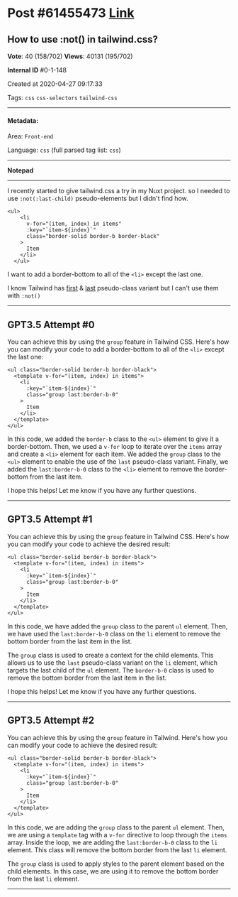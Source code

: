 
# Post \#61455473 [Link](https://stackoverflow.com/questions/61455473/)

## How to use :not() in tailwind.css?

**Vote**: 40 (158/702) **Views**: 40131 (195/702) 

**Internal ID** \#0-1-148

Created at 2020-04-27 09:17:33

Tags: `css` `css-selectors` `tailwind-css`

----------

#### Metadata:

Area: `Front-end`

Language: `css` (full parsed tag list: `css`)

----------

**Notepad**


----------

I recently started to give tailwind.css a try in my Nuxt project. so I needed to use `:not(:last-child)` pseudo-elements but I didn't find how.

```
<ul>
    <li
      v-for="(item, index) in items"
      :key="`item-${index}`"
      class="border-solid border-b border-black"
    >
      Item
    </li>
  </ul>
```


I want to add a border-bottom to all of the `<li>` except the last one.

I know Tailwind has [first](https://tailwindcss.com/docs/pseudo-class-variants/#first-child-v1-1-0) & [last](https://tailwindcss.com/docs/pseudo-class-variants/#last-child-v1-1-0) pseudo-class variant but I can't use them with `:not()`


----------
        
## GPT3.5 Attempt \#0

You can achieve this by using the `group` feature in Tailwind CSS. Here's how you can modify your code to add a border-bottom to all of the `<li>` except the last one:

```
<ul class="border-solid border-b border-black">
  <template v-for="(item, index) in items">
    <li
      :key="`item-${index}`"
      class="group last:border-b-0"
    >
      Item
    </li>
  </template>
</ul>
```

In this code, we added the `border-b` class to the `<ul>` element to give it a border-bottom. Then, we used a `v-for` loop to iterate over the `items` array and create a `<li>` element for each item. We added the `group` class to the `<ul>` element to enable the use of the `last` pseudo-class variant. Finally, we added the `last:border-b-0` class to the `<li>` element to remove the border-bottom from the last item.

I hope this helps! Let me know if you have any further questions.

--------

## GPT3.5 Attempt \#1

You can achieve this by using the `group` feature in Tailwind CSS. Here's how you can modify your code to achieve the desired result:

```
<ul class="border-solid border-b border-black">
  <template v-for="(item, index) in items">
    <li
      :key="`item-${index}`"
      class="group last:border-b-0"
    >
      Item
    </li>
  </template>
</ul>
```

In this code, we have added the `group` class to the parent `ul` element. Then, we have used the `last:border-b-0` class on the `li` element to remove the bottom border from the last item in the list.

The `group` class is used to create a context for the child elements. This allows us to use the `last` pseudo-class variant on the `li` element, which targets the last child of the `ul` element. The `border-b-0` class is used to remove the bottom border from the last item in the list.

I hope this helps! Let me know if you have any further questions.

--------

## GPT3.5 Attempt \#2

You can achieve this by using the `group` feature in Tailwind. Here's how you can modify your code to achieve the desired result:

```
<ul class="border-solid border-b border-black">
  <template v-for="(item, index) in items">
    <li
      :key="`item-${index}`"
      class="group last:border-b-0"
    >
      Item
    </li>
  </template>
</ul>
```

In this code, we are adding the `group` class to the parent `ul` element. Then, we are using a `template` tag with a `v-for` directive to loop through the `items` array. Inside the loop, we are adding the `last:border-b-0` class to the `li` element. This class will remove the bottom border from the last `li` element.

The `group` class is used to apply styles to the parent element based on the child elements. In this case, we are using it to remove the bottom border from the last `li` element.

--------
